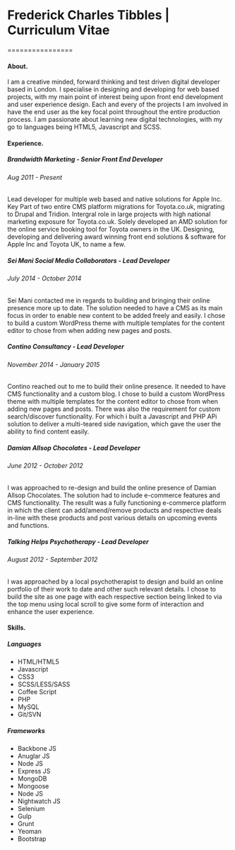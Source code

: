 # Frederick Charles Tibbles | Curriculum Vitae
================
#### About.
I am a creative minded, forward thinking and test driven digital developer based in London. I specialise in designing and developing for web based projects, with my main point of interest being upon front end development and user experience design. Each and every of the projects I am involved in have the end user as the key focal point throughout the entire production process. I am passionate about learning new digital technologies, with my go to languages being HTML5, Javascript and SCSS.

#### Experience.
##### Brandwidth Marketing - Senior Front End Developer
######  Aug 2011 - Present
Lead developer for multiple web based and native solutions for Apple Inc. Key Part of two entire CMS platform migrations for Toyota.co.uk, migrating to Drupal and Tridion. Intergral role in large projects with high national marketing exposure for Toyota.co.uk. Solely developed an AMD solution for the online service booking tool for Toyota owners in the UK. Designing, developing and delivering award winning front end solutions & software for Apple Inc and Toyota UK, to name a few.


##### Sei Mani Social Media Collaborators - Lead Developer
###### July 2014 - October 2014
Sei Mani contacted me in regards to building and bringing their online presence more up to date. The solution needed to have a CMS as its main focus in order to enable new content to be added freely and easily. I chose to build a custom WordPress theme with multiple templates for the content editor to chose from when adding new pages and posts. 

##### Contino Consultancy - Lead Developer
###### November 2014 - January 2015
Contino reached out to me to build their online presence. It needed to have CMS functionality and a custom blog. I chose to build a custom WordPress theme with multiple templates for the content editor to chose from when adding new pages and posts. There was also the requirement for custom search/discover functionality. For which i built a Javascript and PHP APi solution to deliver a multi-teared side navigation, which gave the user the ability to find content easily.

##### Damian Allsop Chocolates - Lead Developer
###### June 2012 - October 2012
I was approached to re-design and build the online presence of Damian Allsop Chocolates. The solution had to include e-commerce features and CMS functionality. The resullt was a fully functioning e-commerce platform in which the client can add/amend/remove products and respective deals in-line with these products and post various details on upcoming events and functions. 

##### Talking Helps Psychotherapy - Lead Developer
###### August 2012 - September 2012
I was approached by a local psychotherapist to design and build an online portfolio of their work to date and other such relevant details. I chose to build the site as one page with each respective section being linked to via the top menu using local scroll to give some form of interaction and enhance the user experience.

#### Skills.
##### Languages
* HTML/HTML5
* Javascript
* CSS3
* SCSS/LESS/SASS
* Coffee Script
* PHP
* MySQL
* Git/SVN

##### Frameworks
* Backbone JS
* Anuglar JS
* Node JS
* Express JS
* MongoDB
* Mongoose 
* Node JS
* Nightwatch JS
* Selenium
* Gulp
* Grunt
* Yeoman
* Bootstrap 


